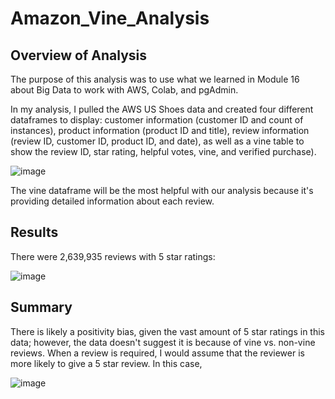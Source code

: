 # Amazon_Vine_Analysis

## Overview of Analysis
The purpose of this analysis was to use what we learned in Module 16 about Big Data to work with AWS, Colab, and pgAdmin. 

In my analysis, I pulled the AWS US Shoes data and created four different dataframes to display: customer information (customer ID and count of instances), product information (product ID and title), review information (review ID, customer ID, product ID, and date), as well as a vine table to show the review ID, star rating, helpful votes, vine, and verified purchase).

![image](https://user-images.githubusercontent.com/88783255/145735912-f6461c25-6c4e-429a-a972-c4598318caee.png)

The vine dataframe will be the most helpful with our analysis because it's providing detailed information about each review.

## Results
There were 2,639,935 reviews with 5 star ratings:

![image](https://user-images.githubusercontent.com/88783255/145736560-63662644-0855-4071-bda7-b95eead8a192.png)

## Summary

There is likely a positivity bias, given the vast amount of 5 star ratings in this data; however, the data doesn't suggest it is because of vine vs. non-vine reviews. When a review is required, I would assume that the reviewer is more likely to give a 5 star review. In this case, 

![image](https://user-images.githubusercontent.com/88783255/145737496-6c35f24e-9206-4fc4-86d2-b2b499a400ff.png)

